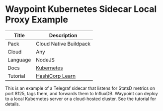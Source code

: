 # Waypoint Kubernetes Sidecar Local Proxy Example

|Title|Description|
|---|---|
|Pack|Cloud Native Buildpack|
|Cloud|Any|
|Language|NodeJS|
|Docs|[Kubernetes](https://www.waypointproject.io/plugins/kubernetes)|
|Tutorial|[HashiCorp Learn](https://learn.hashicorp.com/tutorials/waypoint/get-started-kubernetes)|

This is an example of a Telegraf sidecar that listens for StatsD metrics on port 8125, tags them, and forwards them to InfluxDB.
Waypoint can deploy to a local Kubernetes server or a cloud-hosted cluster. See the tutorial for details.
